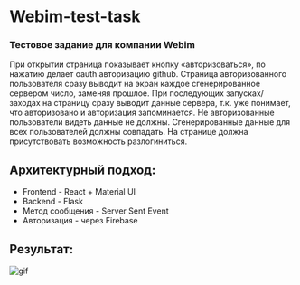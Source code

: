 # Webim-test-task
### Тестовое задание для компании Webim

При открытии страница показывает кнопку «авторизоваться», по нажатию делает oauth авторизацию github. Страница авторизованного пользователя сразу выводит на экран каждое сгенерированное сервером число, заменяя прошлое. При последующих запусках/заходах на страницу сразу выводит данные сервера, т.к. уже понимает, что авторизовано и авторизация запоминается. Не авторизованные пользователи видеть данные не должны.
Сгенерированные данные для всех пользователей должны совпадать.
На странице должна присутствовать возможность разлогиниться.

## Архитектурный подход:
* Frontend - React + Material UI
* Backend - Flask
* Метод сообщения - Server Sent Event
* Авторизация - через Firebase

## Результат:
![gif](https://i.imgur.com/DTyTmqd.gif)
